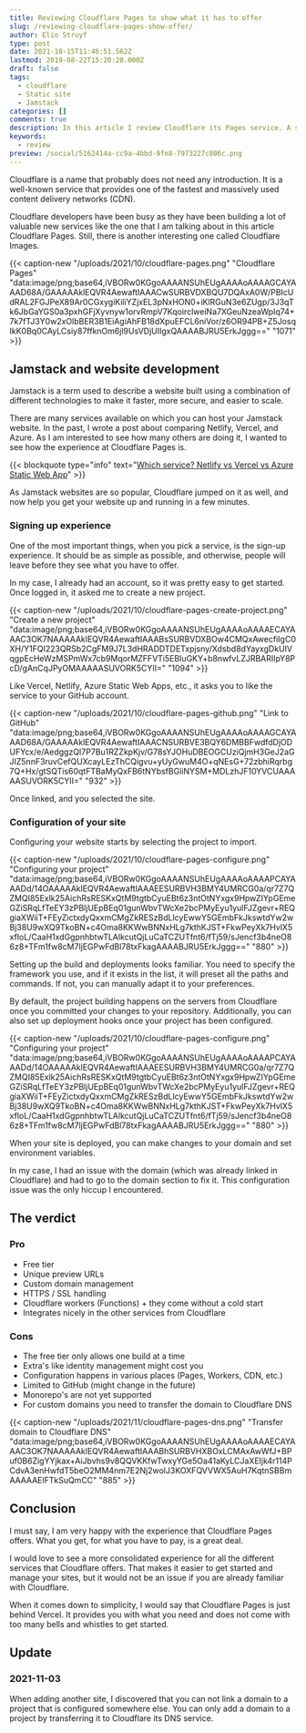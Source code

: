 ```yaml
---
title: Reviewing Cloudflare Pages to show what it has to offer
slug: /reviewing-cloudflare-pages-show-offer/
author: Elio Struyf
type: post
date: 2021-10-15T11:46:51.562Z
lastmod: 2019-08-22T15:20:28.000Z
draft: false
tags:
  - cloudflare
  - Static site
  - Jamstack
categories: []
comments: true
description: In this article I review Cloudflare its Pages service. A service that allows to host your Jamstack websites fast, secure, and easily.
keywords:
  - review
preview: /social/5162414a-cc9a-4bbd-9fe8-7973227c806c.png
---
```


Cloudflare is a name that probably does not need any introduction. It is a well-known service that provides one of the fastest and massively used content delivery networks (CDN).

Cloudflare developers have been busy as they have been building a lot of valuable new services like the one that I am talking about in this article Cloudflare Pages. Still, there is another interesting one called Cloudflare Images.

{{< caption-new "/uploads/2021/10/cloudflare-pages.png" "Cloudflare Pages"  "data:image/png;base64,iVBORw0KGgoAAAANSUhEUgAAAAoAAAAGCAYAAAD68A/GAAAAAklEQVR4AewaftIAAACwSURBVDXBQU7DQAxA0W/PBIcUdRAL2FGJPeX89Ar0CGxygiKiliYZjxEL3pNxHON0+iKlRGuN3e6ZUgp/3J3qTk6JbGaYGS0a3pxhGFjXyvnyw1orvRmpV7KqoirclweiNa7XGeuNzeaWpIq74+7k7fTJ3Y0w2xOlbBER3B1EiAgiAhFB18dXpuEFCL6niVor/z6OR94PB+Z5JosqIkK0Bq0CAyLCsiy87ffknOm6jl9UsVDjUIIgxQAAAABJRU5ErkJggg==" "1071" >}}

## Jamstack and website development

Jamstack is a term used to describe a website built using a combination of different technologies to make it faster, more secure, and easier to scale. 

There are many services available on which you can host your Jamstack website. In the past, I wrote a post about comparing Netlify, Vercel, and Azure. As I am interested to see how many others are doing it, I wanted to see how the experience at Cloudflare Pages is.

{{< blockquote type="info" text="[Which service? Netlify vs Vercel vs Azure Static Web App](https://www.eliostruyf.com/netlify-vs-vercel-vs-azure-static-web-app/)" >}}

As Jamstack websites are so popular, Cloudflare jumped on it as well, and now help you get your website up and running in a few minutes.

### Signing up experience

One of the most important things, when you pick a service, is the sign-up experience. It should be as simple as possible, and otherwise, people will leave before they see what you have to offer.

In my case, I already had an account, so it was pretty easy to get started. Once logged in, it asked me to create a new project.

{{< caption-new "/uploads/2021/10/cloudflare-pages-create-project.png" "Create a new project"  "data:image/png;base64,iVBORw0KGgoAAAANSUhEUgAAAAoAAAAECAYAAAC3OK7NAAAAAklEQVR4AewaftIAAABsSURBVDXBOw4CMQxAwecfiIgC0XH/Y1FQI223QRSb2CgFM9J7L3dHRADDTDETxpjsny/Xdsbd8dYayxgDkUIVqgpEcHeWzMSPmWx7cb9MqorMZFFVTi5EBIuGKY+b8nwfvLZJRBARIIpY8PcD/gAnCqJPyOMAAAAASUVORK5CYII=" "1094" >}}

Like Vercel, Netlify, Azure Static Web Apps, etc., it asks you to like the service to your GitHub account. 

{{< caption-new "/uploads/2021/10/cloudflare-pages-github.png" "Link to GitHub"  "data:image/png;base64,iVBORw0KGgoAAAANSUhEUgAAAAoAAAAGCAYAAAD68A/GAAAAAklEQVR4AewaftIAAACNSURBVE3BQY6DMBBFwdfdDjODUFYcx/e/AedggzQI7P7Bu1RZZkpKjv/G78sYJOHuDBEOGCUziQjmH3GeJ2aGJIZ5nnF3ruvCefQUXcayLEzThCQigvu+yUyGwuM4O+qNEsG+72zbhiRqrbg7Q+Hx/gtSQTis60qtFTBaMyQxFB6tNYbsfBGliNYSM+MDLzhJF10YVCUAAAAASUVORK5CYII=" "932" >}}

Once linked, and you selected the site.

### Configuration of your site

Configuring your website starts by selecting the project to import.

{{< caption-new "/uploads/2021/10/cloudflare-pages-configure.png" "Configuring your project"  "data:image/png;base64,iVBORw0KGgoAAAANSUhEUgAAAAoAAAAPCAYAAADd/14OAAAAAklEQVR4AewaftIAAAEESURBVH3BMY4UMRCG0a/qr7Z7QZMQI85Exlk25AichRsRESKxQtM9tgtbCyuEBt6z3ntOtNYxgx9HpwZIYpGEmeGZiSRqLfTeEY3zPBljUEpBEq01gunWbvTWcXe2bcPMyEyu1yulFJZgevr+REQgiaXWiiT+FEyZictxdyQxxmCMgZkRESzBdLlcyEwwY5GEmbFkJkswtdYw2wBj38U9wXQ9TkoBN+c4Oma8KKWwBNNxHLg7kthKJST+FkwPeyXk7HvlX5xfIoL/CaaH1xdGgpnhbtwTLAlkcutQjLuCaTCZUTfnt6/fTj59/sJencf3b4neO86z8+TFm1fw8cM7ljEGPwFdBl78txFkagAAAABJRU5ErkJggg==" "880" >}}

Setting up the build and deployments looks familiar. You need to specify the framework you use, and if it exists in the list, it will preset all the paths and commands. If not, you can manually adapt it to your preferences.

By default, the project building happens on the servers from Cloudflare once you committed your changes to your repository. Additionally, you can also set up deployment hooks once your project has been configured.

{{< caption-new "/uploads/2021/10/cloudflare-pages-configure.png" "Configuring your project"  "data:image/png;base64,iVBORw0KGgoAAAANSUhEUgAAAAoAAAAPCAYAAADd/14OAAAAAklEQVR4AewaftIAAAEESURBVH3BMY4UMRCG0a/qr7Z7QZMQI85Exlk25AichRsRESKxQtM9tgtbCyuEBt6z3ntOtNYxgx9HpwZIYpGEmeGZiSRqLfTeEY3zPBljUEpBEq01gunWbvTWcXe2bcPMyEyu1yulFJZgevr+REQgiaXWiiT+FEyZictxdyQxxmCMgZkRESzBdLlcyEwwY5GEmbFkJkswtdYw2wBj38U9wXQ9TkoBN+c4Oma8KKWwBNNxHLg7kthKJST+FkwPeyXk7HvlX5xfIoL/CaaH1xdGgpnhbtwTLAlkcutQjLuCaTCZUTfnt6/fTj59/sJencf3b4neO86z8+TFm1fw8cM7ljEGPwFdBl78txFkagAAAABJRU5ErkJggg==" "880" >}}

When your site is deployed, you can make changes to your domain and set environment variables. 

In my case, I had an issue with the domain (which was already linked in Cloudflare) and had to go to the domain section to fix it. This configuration issue was the only hiccup I encountered.

## The verdict

### Pro

- Free tier
- Unique preview URLs
- Custom domain management
- HTTPS / SSL handling
- Cloudflare workers (Functions) + they come without a cold start
- Integrates nicely in the other services from Cloudflare

### Cons

- The free tier only allows one build at a time
- Extra's like identity management might cost you
- Configuration happens in various places (Pages, Workers, CDN, etc.)
- Limited to GitHub (might change in the future)
- Monorepo's are not yet supported
- For custom domains you need to transfer the domain to Cloudflare DNS

{{< caption-new "/uploads/2021/11/cloudflare-pages-dns.png" "Transfer domain to Cloudflare DNS"  "data:image/png;base64,iVBORw0KGgoAAAANSUhEUgAAAAoAAAAECAYAAAC3OK7NAAAAAklEQVR4AewaftIAAABhSURBVHXBOxLCMAxAwWfJ+BPuf0B6ZigYYjkax+AiJbvhs9v8QQVKKfwTwxyYGe5Oa41aKyLCJaXEIjk4r114PCdvA3enHwfdT5beO2MM4nm7E2Nj2wolJ3KOXFQVVWX5AuH7KqtnSBBmAAAAAElFTkSuQmCC" "885" >}}

## Conclusion

I must say, I am very happy with the experience that Cloudflare Pages offers. What you get, for what you have to pay, is a great deal. 

I would love to see a more consolidated experience for all the different services that Cloudflare offers. That makes it easier to get started and manage your sites, but it would not be an issue if you are already familiar with Cloudflare.

When it comes down to simplicity, I would say that Cloudflare Pages is just behind Vercel. It provides you with what you need and does not come with too many bells and whistles to get started.

## Update

### 2021-11-03

When adding another site, I discovered that you can not link a domain to a project that is configured somewhere else. You can only add a domain to a project by transferring it to Cloudflare its DNS service.